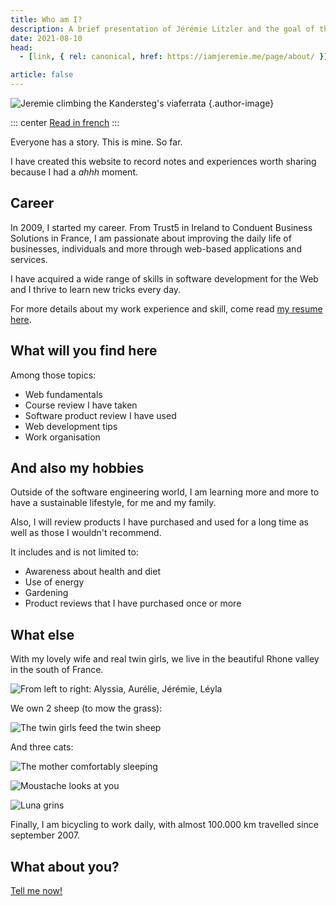 ```yaml
---
title: Who am I?
description: A brief presentation of Jérémie Litzler and the goal of this website.
date: 2021-08-10
head:
  - [link, { rel: canonical, href: https://iamjeremie.me/page/about/ }]

article: false
---
```


![Jeremie climbing the Kandersteg's viaferrata](/images/profilepic-400w.jpg) {.author-image}

::: center
[Read in french](https://jeremielitzler.fr/page/a-propos/)
:::

Everyone has a story. This is mine. So far.

I have created this website to record notes and experiences worth sharing because I had a _ahhh_ moment.

## Career

In 2009, I started my career.
From Trust5 in Ireland to Conduent Business Solutions in France, I am passionate about improving the daily life of businesses, individuals and more through web-based applications and services.

I have acquired a wide range of skills in software development for the Web and I thrive to learn new tricks every day.

For more details about my work experience and skill, come read [my resume here](https://docs.google.com/document/d/1ywInLK5Y-LkL-0dbkaH0B6Dx927PDEHRz9yzUPWNgBY).

## What will you find here

Among those topics:

- Web fundamentals
- Course review I have taken
- Software product review I have used
- Web development tips
- Work organisation
<!-- - Team management -->

## And also my hobbies

Outside of the software engineering world, I am learning more and more to have a sustainable lifestyle, for me and my family.

Also, I will review products I have purchased and used for a long time as well as those I wouldn't recommend.

It includes and is not limited to:

- Awareness about health and diet
- Use of energy
- Gardening
- Product reviews that I have purchased once or more

## What else

With my lovely wife and real twin girls, we live in the beautiful Rhone valley in the south of France.

![From left to right: Alyssia, Aurélie, Jérémie, Léyla](/images/family.jpg)

We own 2 sheep (to mow the grass):

![The twin girls feed the twin sheep](/images/sheep.jpg)

And three cats:

![The mother comfortably sleeping](/images/owma.jpg)

![Moustache looks at you](/images/moustache.jpg)

![Luna grins](/images/luna.jpg)

Finally, I am bicycling to work daily, with almost 100.000 km travelled since september 2007.

## What about you?

[Tell me now!](https://twitter.com/LitzlerJeremie)
